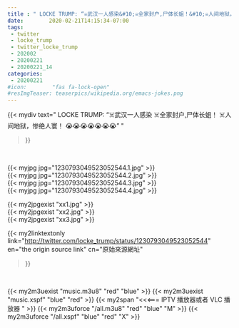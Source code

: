 ```yaml
---
title : " LOCKE TRUMP: “☠️武汉一人感染&#10;☠️全家封户,尸体长蛆！&#10;☠️人间地狱，惨绝人寰！&#10;😭😭😭😭😭😭😭”  "
date:        2020-02-21T14:15:34-07:00
tags:
 - twitter
 - locke_trump
 - twitter_locke_trump
 - 202002
 - 20200221
 - 20200221_14
categories:
 - 20200221
#icon:        "fas fa-lock-open"
#resImgTeaser: teaserpics/wikipedia.org/emacs-jokes.png
---
```


{{< mydiv text=" LOCKE TRUMP: “☠️武汉一人感染&#10;☠️全家封户,尸体长蛆！&#10;☠️人间地狱，惨绝人寰！&#10;😭😭😭😭😭😭😭”  "
>}}
<br>


 {{< myjpg jpg="1230793049523052544.1.jpg" >}}<br>  {{< myjpg jpg="1230793049523052544.2.jpg" >}}<br>  {{< myjpg jpg="1230793049523052544.3.jpg" >}}<br>  {{< myjpg jpg="1230793049523052544.4.jpg" >}}<br> 

{{< my2jpgexist "xx1.jpg" >}}<br>
{{< my2jpgexist "xx2.jpg" >}}<br>
{{< my2jpgexist "xx3.jpg" >}}<br>


{{< my2linktextonly link="http://twitter.com/locke_trump/status/1230793049523052544"
en="the origin source link" cn="原始來源網址"
>}}


<br>

{{< my2m3uexist "music.m3u8" "red"  "blue" >}} {{< my2m3uexist "music.xspf" "blue" "red"  >}} {{< my2span "<<<=== IPTV 播放器或者 VLC 播放器 " >}} {{< my2m3uforce "/all.m3u8" "red"  "blue" "M" >}} {{< my2m3uforce "/all.xspf" "blue" "red"  "X" >}} 
